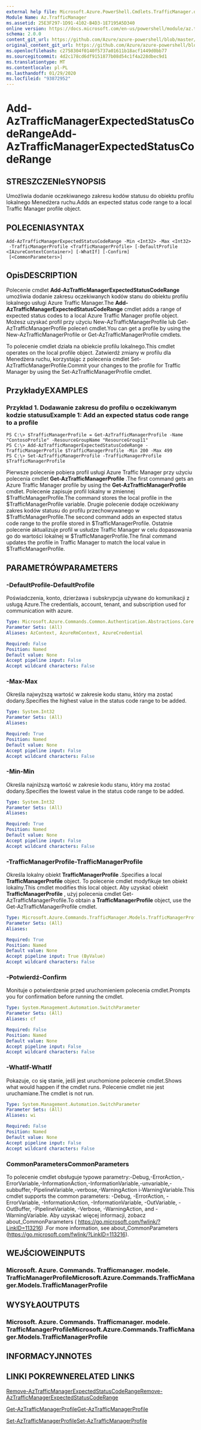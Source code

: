 ```yaml
---
external help file: Microsoft.Azure.PowerShell.Cmdlets.TrafficManager.dll-Help.xml
Module Name: Az.TrafficManager
ms.assetid: 25E3F297-1D91-4102-B4D3-1E7195A5D340
online version: https://docs.microsoft.com/en-us/powershell/module/az.trafficmanager/add-aztrafficmanagerexpectedstatuscoderange
schema: 2.0.0
content_git_url: https://github.com/Azure/azure-powershell/blob/master/src/TrafficManager/TrafficManager/help/Add-AzTrafficManagerExpectedStatusCodeRange.md
original_content_git_url: https://github.com/Azure/azure-powershell/blob/master/src/TrafficManager/TrafficManager/help/Add-AzTrafficManagerExpectedStatusCodeRange.md
ms.openlocfilehash: c2758304f0140f5737a01611b18acf1449d0bb77
ms.sourcegitcommit: 4d2c178cd6df9151877b08d54c1f4a228dbec9d1
ms.translationtype: MT
ms.contentlocale: pl-PL
ms.lasthandoff: 01/29/2020
ms.locfileid: "93872952"
---
```

# <span data-ttu-id="cd4a2-101">Add-AzTrafficManagerExpectedStatusCodeRange</span><span class="sxs-lookup"><span data-stu-id="cd4a2-101">Add-AzTrafficManagerExpectedStatusCodeRange</span></span>

## <span data-ttu-id="cd4a2-102">STRESZCZENIe</span><span class="sxs-lookup"><span data-stu-id="cd4a2-102">SYNOPSIS</span></span>
<span data-ttu-id="cd4a2-103">Umożliwia dodanie oczekiwanego zakresu kodów statusu do obiektu profilu lokalnego Menedżera ruchu.</span><span class="sxs-lookup"><span data-stu-id="cd4a2-103">Adds an expected status code range to a local Traffic Manager profile object.</span></span>

## <span data-ttu-id="cd4a2-104">POLECENIA</span><span class="sxs-lookup"><span data-stu-id="cd4a2-104">SYNTAX</span></span>

```
Add-AzTrafficManagerExpectedStatusCodeRange -Min <Int32> -Max <Int32>
 -TrafficManagerProfile <TrafficManagerProfile> [-DefaultProfile <IAzureContextContainer>] [-WhatIf] [-Confirm]
 [<CommonParameters>]
```

## <span data-ttu-id="cd4a2-105">Opis</span><span class="sxs-lookup"><span data-stu-id="cd4a2-105">DESCRIPTION</span></span>
<span data-ttu-id="cd4a2-106">Polecenie cmdlet **Add-AzTrafficManagerExpectedStatusCodeRange** umożliwia dodanie zakresu oczekiwanych kodów stanu do obiektu profilu lokalnego usługi Azure Traffic Manager.</span><span class="sxs-lookup"><span data-stu-id="cd4a2-106">The **Add-AzTrafficManagerExpectedStatusCodeRange** cmdlet adds a range of expected status codes to a local Azure Traffic Manager profile object.</span></span>
<span data-ttu-id="cd4a2-107">Możesz uzyskać profil przy użyciu New-AzTrafficManagerProfile lub Get-AzTrafficManagerProfile poleceń cmdlet.</span><span class="sxs-lookup"><span data-stu-id="cd4a2-107">You can get a profile by using the New-AzTrafficManagerProfile or Get-AzTrafficManagerProfile cmdlets.</span></span>

<span data-ttu-id="cd4a2-108">To polecenie cmdlet działa na obiekcie profilu lokalnego.</span><span class="sxs-lookup"><span data-stu-id="cd4a2-108">This cmdlet operates on the local profile object.</span></span>
<span data-ttu-id="cd4a2-109">Zatwierdź zmiany w profilu dla Menedżera ruchu, korzystając z polecenia cmdlet Set-AzTrafficManagerProfile.</span><span class="sxs-lookup"><span data-stu-id="cd4a2-109">Commit your changes to the profile for Traffic Manager by using the Set-AzTrafficManagerProfile cmdlet.</span></span>

## <span data-ttu-id="cd4a2-110">Przykłady</span><span class="sxs-lookup"><span data-stu-id="cd4a2-110">EXAMPLES</span></span>

### <span data-ttu-id="cd4a2-111">Przykład 1. Dodawanie zakresu do profilu o oczekiwanym kodzie statusu</span><span class="sxs-lookup"><span data-stu-id="cd4a2-111">Example 1: Add an expected status code range to a profile</span></span>
```
PS C:\> $TrafficManagerProfile = Get-AzTrafficManagerProfile -Name "ContosoProfile" -ResourceGroupName "ResourceGroup11"
PS C:\> Add-AzTrafficManagerExpectedStatusCodeRange -TrafficManagerProfile $TrafficManagerProfile -Min 200 -Max 499
PS C:\> Set-AzTrafficManagerProfile -TrafficManagerProfile $TrafficManagerProfile
```

<span data-ttu-id="cd4a2-112">Pierwsze polecenie pobiera profil usługi Azure Traffic Manager przy użyciu polecenia cmdlet **Get-AzTrafficManagerProfile** .</span><span class="sxs-lookup"><span data-stu-id="cd4a2-112">The first command gets an Azure Traffic Manager profile by using the **Get-AzTrafficManagerProfile** cmdlet.</span></span>
<span data-ttu-id="cd4a2-113">Polecenie zapisuje profil lokalny w zmiennej $TrafficManagerProfile.</span><span class="sxs-lookup"><span data-stu-id="cd4a2-113">The command stores the local profile in the $TrafficManagerProfile variable.</span></span>
<span data-ttu-id="cd4a2-114">Drugie polecenie dodaje oczekiwany zakres kodów statusu do profilu przechowywanego w $TrafficManagerProfile.</span><span class="sxs-lookup"><span data-stu-id="cd4a2-114">The second command adds an expected status code range to the profile stored in $TrafficManagerProfile.</span></span>
<span data-ttu-id="cd4a2-115">Ostatnie polecenie aktualizuje profil w usłudze Traffic Manager w celu dopasowania go do wartości lokalnej w $TrafficManagerProfile.</span><span class="sxs-lookup"><span data-stu-id="cd4a2-115">The final command updates the profile in Traffic Manager to match the local value in $TrafficManagerProfile.</span></span>

## <span data-ttu-id="cd4a2-116">PARAMETRÓW</span><span class="sxs-lookup"><span data-stu-id="cd4a2-116">PARAMETERS</span></span>

### <span data-ttu-id="cd4a2-117">-DefaultProfile</span><span class="sxs-lookup"><span data-stu-id="cd4a2-117">-DefaultProfile</span></span>
<span data-ttu-id="cd4a2-118">Poświadczenia, konto, dzierżawa i subskrypcja używane do komunikacji z usługą Azure.</span><span class="sxs-lookup"><span data-stu-id="cd4a2-118">The credentials, account, tenant, and subscription used for communication with azure.</span></span>

```yaml
Type: Microsoft.Azure.Commands.Common.Authentication.Abstractions.Core.IAzureContextContainer
Parameter Sets: (All)
Aliases: AzContext, AzureRmContext, AzureCredential

Required: False
Position: Named
Default value: None
Accept pipeline input: False
Accept wildcard characters: False
```

### <span data-ttu-id="cd4a2-119">-Max</span><span class="sxs-lookup"><span data-stu-id="cd4a2-119">-Max</span></span>
<span data-ttu-id="cd4a2-120">Określa najwyższą wartość w zakresie kodu stanu, który ma zostać dodany.</span><span class="sxs-lookup"><span data-stu-id="cd4a2-120">Specifies the highest value in the status code range to be added.</span></span>

```yaml
Type: System.Int32
Parameter Sets: (All)
Aliases:

Required: True
Position: Named
Default value: None
Accept pipeline input: False
Accept wildcard characters: False
```

### <span data-ttu-id="cd4a2-121">-Min</span><span class="sxs-lookup"><span data-stu-id="cd4a2-121">-Min</span></span>
<span data-ttu-id="cd4a2-122">Określa najniższą wartość w zakresie kodu stanu, który ma zostać dodany.</span><span class="sxs-lookup"><span data-stu-id="cd4a2-122">Specifies the lowest value in the status code range to be added.</span></span>

```yaml
Type: System.Int32
Parameter Sets: (All)
Aliases:

Required: True
Position: Named
Default value: None
Accept pipeline input: False
Accept wildcard characters: False
```

### <span data-ttu-id="cd4a2-123">-TrafficManagerProfile</span><span class="sxs-lookup"><span data-stu-id="cd4a2-123">-TrafficManagerProfile</span></span>
<span data-ttu-id="cd4a2-124">Określa lokalny obiekt **TrafficManagerProfile** .</span><span class="sxs-lookup"><span data-stu-id="cd4a2-124">Specifies a local **TrafficManagerProfile** object.</span></span>
<span data-ttu-id="cd4a2-125">To polecenie cmdlet modyfikuje ten obiekt lokalny.</span><span class="sxs-lookup"><span data-stu-id="cd4a2-125">This cmdlet modifies this local object.</span></span>
<span data-ttu-id="cd4a2-126">Aby uzyskać obiekt **TrafficManagerProfile** , użyj polecenia cmdlet Get-AzTrafficManagerProfile.</span><span class="sxs-lookup"><span data-stu-id="cd4a2-126">To obtain a **TrafficManagerProfile** object, use the Get-AzTrafficManagerProfile cmdlet.</span></span>

```yaml
Type: Microsoft.Azure.Commands.TrafficManager.Models.TrafficManagerProfile
Parameter Sets: (All)
Aliases:

Required: True
Position: Named
Default value: None
Accept pipeline input: True (ByValue)
Accept wildcard characters: False
```

### <span data-ttu-id="cd4a2-127">-Potwierdź</span><span class="sxs-lookup"><span data-stu-id="cd4a2-127">-Confirm</span></span>
<span data-ttu-id="cd4a2-128">Monituje o potwierdzenie przed uruchomieniem polecenia cmdlet.</span><span class="sxs-lookup"><span data-stu-id="cd4a2-128">Prompts you for confirmation before running the cmdlet.</span></span>

```yaml
Type: System.Management.Automation.SwitchParameter
Parameter Sets: (All)
Aliases: cf

Required: False
Position: Named
Default value: None
Accept pipeline input: False
Accept wildcard characters: False
```

### <span data-ttu-id="cd4a2-129">-WhatIf</span><span class="sxs-lookup"><span data-stu-id="cd4a2-129">-WhatIf</span></span>
<span data-ttu-id="cd4a2-130">Pokazuje, co się stanie, jeśli jest uruchomione polecenie cmdlet.</span><span class="sxs-lookup"><span data-stu-id="cd4a2-130">Shows what would happen if the cmdlet runs.</span></span> <span data-ttu-id="cd4a2-131">Polecenie cmdlet nie jest uruchamiane.</span><span class="sxs-lookup"><span data-stu-id="cd4a2-131">The cmdlet is not run.</span></span>

```yaml
Type: System.Management.Automation.SwitchParameter
Parameter Sets: (All)
Aliases: wi

Required: False
Position: Named
Default value: None
Accept pipeline input: False
Accept wildcard characters: False
```

### <span data-ttu-id="cd4a2-132">CommonParameters</span><span class="sxs-lookup"><span data-stu-id="cd4a2-132">CommonParameters</span></span>
<span data-ttu-id="cd4a2-133">To polecenie cmdlet obsługuje typowe parametry:-Debug,-ErrorAction,-ErrorVariable,-InformationAction,-InformationVariable,-unvariable,-subbuffer,-PipelineVariable,-verbose,-WarningAction i-WarningVariable.</span><span class="sxs-lookup"><span data-stu-id="cd4a2-133">This cmdlet supports the common parameters: -Debug, -ErrorAction, -ErrorVariable, -InformationAction, -InformationVariable, -OutVariable, -OutBuffer, -PipelineVariable, -Verbose, -WarningAction, and -WarningVariable.</span></span> <span data-ttu-id="cd4a2-134">Aby uzyskać więcej informacji, zobacz about_CommonParameters ( https://go.microsoft.com/fwlink/?LinkID=113216) .</span><span class="sxs-lookup"><span data-stu-id="cd4a2-134">For more information, see about_CommonParameters (https://go.microsoft.com/fwlink/?LinkID=113216).</span></span>

## <span data-ttu-id="cd4a2-135">WEJŚCIOWE</span><span class="sxs-lookup"><span data-stu-id="cd4a2-135">INPUTS</span></span>

### <span data-ttu-id="cd4a2-136">Microsoft. Azure. Commands. Trafficmanager. modele. TrafficManagerProfile</span><span class="sxs-lookup"><span data-stu-id="cd4a2-136">Microsoft.Azure.Commands.TrafficManager.Models.TrafficManagerProfile</span></span>

## <span data-ttu-id="cd4a2-137">WYSYŁA</span><span class="sxs-lookup"><span data-stu-id="cd4a2-137">OUTPUTS</span></span>

### <span data-ttu-id="cd4a2-138">Microsoft. Azure. Commands. Trafficmanager. modele. TrafficManagerProfile</span><span class="sxs-lookup"><span data-stu-id="cd4a2-138">Microsoft.Azure.Commands.TrafficManager.Models.TrafficManagerProfile</span></span>

## <span data-ttu-id="cd4a2-139">INFORMACYJN</span><span class="sxs-lookup"><span data-stu-id="cd4a2-139">NOTES</span></span>

## <span data-ttu-id="cd4a2-140">LINKI POKREWNE</span><span class="sxs-lookup"><span data-stu-id="cd4a2-140">RELATED LINKS</span></span>

[<span data-ttu-id="cd4a2-141">Remove-AzTrafficManagerExpectedStatusCodeRange</span><span class="sxs-lookup"><span data-stu-id="cd4a2-141">Remove-AzTrafficManagerExpectedStatusCodeRange</span></span>](./Remove-AzTrafficManagerExpectedStatusCodeRange.md)

[<span data-ttu-id="cd4a2-142">Get-AzTrafficManagerProfile</span><span class="sxs-lookup"><span data-stu-id="cd4a2-142">Get-AzTrafficManagerProfile</span></span>](./Get-AzTrafficManagerProfile.md)

[<span data-ttu-id="cd4a2-143">Set-AzTrafficManagerProfile</span><span class="sxs-lookup"><span data-stu-id="cd4a2-143">Set-AzTrafficManagerProfile</span></span>](./Set-AzTrafficManagerProfile.md)
